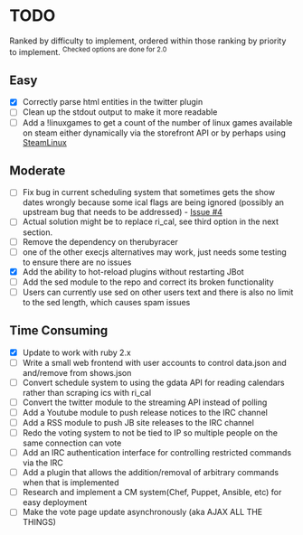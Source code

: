# TODO

Ranked by difficulty to implement, ordered within those ranking by priority to implement. <sup>Checked options are done for 2.0</sup>

Easy
---------
- [x] Correctly parse html entities in the twitter plugin
- [ ] Clean up the stdout output to make it more readable
- [ ] Add a !linuxgames to get a count of the number of linux games available on steam either dynamically via the storefront API or by perhaps using [SteamLinux](https://github.com/SteamDatabase/SteamLinux)

Moderate
---------
- [ ] Fix bug in current scheduling system that sometimes gets the show dates wrongly because some ical flags are being ignored (possibly an upstream bug that needs to be addressed) - [Issue #4](https://github.com/rikai/Showbot/issues/4)
 - [ ] Actual solution might be to replace ri_cal, see third option in the next section.
- [ ] Remove the dependency on therubyracer
 - [ ] one of the other execjs alternatives may work, just needs some testing to ensure there are no issues
- [x] Add the ability to hot-reload plugins without restarting JBot
- [ ] Add the sed module to the repo and correct its broken functionality
 - [ ]  Users can currently use sed on other users text and there is also no limit to the sed length, which causes spam issues

Time Consuming
------------------

- [x] Update to work with ruby 2.x
- [ ] Write a small web frontend with user accounts to control data.json and and/remove from shows.json
- [ ] Convert schedule system to using the gdata API for reading calendars rather than scraping ics with ri_cal
- [ ] Convert the twitter module to the streaming API instead of polling
- [ ] Add a Youtube module to push release notices to the IRC channel
- [ ] Add a RSS module to push JB site releases to the IRC channel
- [ ] Redo the voting system to not be tied to IP so multiple people on the same connection can vote
- [ ] Add an IRC authentication interface for controlling restricted commands via the IRC
 - [ ] Add a plugin that allows the addition/removal of arbitrary commands when that is implemented
- [ ] Research and implement a CM system(Chef, Puppet, Ansible, etc) for easy deployment
- [ ] Make the vote page update asynchronously (aka AJAX ALL THE THINGS)
